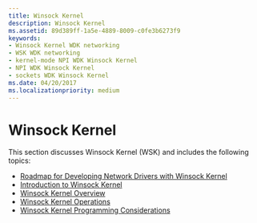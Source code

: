 ```yaml
---
title: Winsock Kernel
description: Winsock Kernel
ms.assetid: 89d389ff-1a5e-4889-8009-c0fe3b6273f9
keywords:
- Winsock Kernel WDK networking
- WSK WDK networking
- kernel-mode NPI WDK Winsock Kernel
- NPI WDK Winsock Kernel
- sockets WDK Winsock Kernel
ms.date: 04/20/2017
ms.localizationpriority: medium
---
```


# Winsock Kernel


This section discusses Winsock Kernel (WSK) and includes the following topics:

-   [Roadmap for Developing Network Drivers with Winsock Kernel](roadmap-for-developing-network-drivers-with-winsock-kernel.md)
-   [Introduction to Winsock Kernel](introduction-to-winsock-kernel.md)
-   [Winsock Kernel Overview](winsock-kernel-overview.md)
-   [Winsock Kernel Operations](winsock-kernel-operations.md)
-   [Winsock Kernel Programming Considerations](winsock-kernel-programming-considerations.md)

 

 





